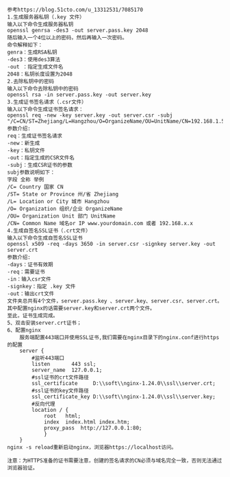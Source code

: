     参考https://blog.51cto.com/u_13312531/7085170
    1.生成服务器私钥（.key 文件）
    输入以下命令生成服务器私钥
    openssl genrsa -des3 -out server.pass.key 2048
    随后输入一个4位以上的密码，然后再输入一次密码。
    命令解释如下：
    genra：生成RSA私钥
    -des3：使用des3算法
    -out ：指定生成文件名
    2048：私钥长度设置为2048
    2.去除私钥中的密码
    输入以下命令去除私钥中的密码
    openssl rsa -in server.pass.key -out server.key
    3.生成证书签名请求（.csr文件）
    输入以下命令生成证书签名请求：
    openssl req -new -key server.key -out server.csr -subj "/C=CN/ST=Zhejiang/L=Hangzhou/O=OrganizeName/OU=UnitName/CN=192.168.1.58"
    参数介绍:
    req：生成证书签名请求
    -new：新生成
    -key：私钥文件
    -out：指定生成的CSR文件名
    -subj：生成CSR证书的参数
    subj参数说明如下：
    字段 全称 举例
    /C= Country 国家 CN
    /ST= State or Province 州/省 Zhejiang
    /L= Location or City 城市 Hangzhou
    /O= Organization 组织/企业 OrganizeName
    /OU= Organization Unit 部门 UnitName
    /CN= Common Name 域名or IP www.yourdomain.com 或者 192.168.x.x
    4.生成自签名SSL证书（.crt文件）
    输入以下命令生成自签名SSL证书
    openssl x509 -req -days 3650 -in server.csr -signkey server.key -out server.crt
    参数介绍:
    -days：证书有效期
    -req：需要证书
    -in：输入csr文件
    -signkey：指定 .key 文件
    -out：输出crt文件
    文件夹总共有4个文件，server.pass.key 、server.key、server.csr、server.crt。
    其中配置nginx的话需要server.key和server.crt两个文件。
    至此，证书生成完成。
    5、双击安装server.crt证书；
    6、配置nginx
        服务端配置443端口并使用SSL证书,我们需要在nginx目录下的nginx.conf进行https的配置
        server {
            #监听443端口
            listen       443 ssl;
            server_name  127.0.0.1;
            #ssl证书的crt文件路径
            ssl_certificate     D:\\soft\\nginx-1.24.0\\ssl\\server.crt;
            #ssl证书的key文件路径
            ssl_certificate_key D:\\soft\\nginx-1.24.0\\ssl\\server.key;
            #反向代理
            location / {
                root   html;
                index  index.html index.htm;
                proxy_pass  http://127.0.0.1:80;
                }
    	}
    nginx -s reload重新启动nginx，浏览器https://localhost访问。
    
    注意：为HTTPS准备的证书需要注意，创建的签名请求的CN必须与域名完全一致，否则无法通过浏览器验证。